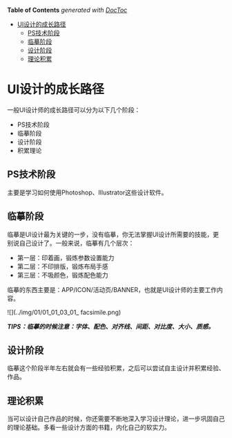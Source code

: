 <!-- START doctoc generated TOC please keep comment here to allow auto update -->
<!-- DON'T EDIT THIS SECTION, INSTEAD RE-RUN doctoc TO UPDATE -->
**Table of Contents**  *generated with [DocToc](https://github.com/thlorenz/doctoc)*

- [UI设计的成长路径](#ui%E8%AE%BE%E8%AE%A1%E7%9A%84%E6%88%90%E9%95%BF%E8%B7%AF%E5%BE%84)
  - [PS技术阶段](#ps%E6%8A%80%E6%9C%AF%E9%98%B6%E6%AE%B5)
  - [临摹阶段](#%E4%B8%B4%E6%91%B9%E9%98%B6%E6%AE%B5)
  - [设计阶段](#%E8%AE%BE%E8%AE%A1%E9%98%B6%E6%AE%B5)
  - [理论积累](#%E7%90%86%E8%AE%BA%E7%A7%AF%E7%B4%AF)

<!-- END doctoc generated TOC please keep comment here to allow auto update -->

# UI设计的成长路径

一般UI设计师的成长路径可以分为以下几个阶段：

- PS技术阶段
- 临摹阶段
- 设计阶段
- 积累理论

## PS技术阶段

主要是学习如何使用Photoshop、Illustrator这些设计软件。

## 临摹阶段

临摹是UI设计最为关键的一步，没有临摹，你无法掌握UI设计所需要的技能，更别说自己设计了。一般来说，临摹有几个层次：

- 第一层：印着画，锻炼参数设置能力
- 第二层：不印排版，锻炼布局手感
- 第三层：不吸颜色，锻炼配色能力
	
临摹的东西主要是：APP/ICON/活动页/BANNER，也就是UI设计师的主要工作内容。
	
![](../img/01/01_01_03_01_ facsimile.png)
	
***TIPS：临摹的时候注意：字体、配色、对齐线、间距、对比度、大小、质感。***
	
## 设计阶段

临摹这个阶段半年左右就会有一些经验积累，之后可以尝试自主设计并积累经验、作品。

## 理论积累

当可以设计自己作品的时候，你还需要不断地深入学习设计理论，进一步巩固自己的理论基础。多看一些设计方面的书籍，内化自己的软实力。

	
	